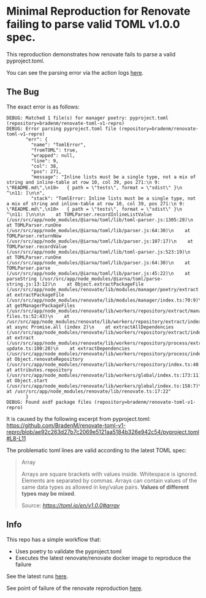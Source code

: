 # Minimal Reproduction for Renovate failing to parse valid TOML v1.0.0 spec.

This reproduction demonstrates how renovate fails to parse a valid pyproject.toml.

You can see the parsing error via the action logs [here](https://github.com/BradenM/renovate-toml-v1-repro/actions/runs/3358868498/jobs/5566325881#step:2:397).

## The Bug

The exact error is as follows:

```
DEBUG: Matched 1 file(s) for manager poetry: pyproject.toml (repository=bradenm/renovate-toml-v1-repro)
DEBUG: Error parsing pyproject.toml file (repository=bradenm/renovate-toml-v1-repro)
       "err": {
         "name": "TomlError",
         "fromTOML": true,
         "wrapped": null,
         "line": 9,
         "col": 38,
         "pos": 271,
         "message": "Inline lists must be a single type, not a mix of string and inline-table at row 10, col 39, pos 271:\n 9:   \"README.md\",\n10>   { path = \"tests\", format = \"sdist\" }\n                                          ^\n11: ]\n\n",
         "stack": "TomlError: Inline lists must be a single type, not a mix of string and inline-table at row 10, col 39, pos 271:\n 9:   \"README.md\",\n10>   { path = \"tests\", format = \"sdist\" }\n                                          ^\n11: ]\n\n\n    at TOMLParser.recordInlineListValue (/usr/src/app/node_modules/@iarna/toml/lib/toml-parser.js:1305:28)\n    at TOMLParser.runOne (/usr/src/app/node_modules/@iarna/toml/lib/parser.js:64:30)\n    at TOMLParser.returnNow (/usr/src/app/node_modules/@iarna/toml/lib/parser.js:107:17)\n    at TOMLParser.recordValue (/usr/src/app/node_modules/@iarna/toml/lib/toml-parser.js:523:19)\n    at TOMLParser.runOne (/usr/src/app/node_modules/@iarna/toml/lib/parser.js:64:30)\n    at TOMLParser.parse (/usr/src/app/node_modules/@iarna/toml/lib/parser.js:45:22)\n    at parseString (/usr/src/app/node_modules/@iarna/toml/parse-string.js:13:12)\n    at Object.extractPackageFile (/usr/src/app/node_modules/renovate/lib/modules/manager/poetry/extract.ts:130:26)\n    at extractPackageFile (/usr/src/app/node_modules/renovate/lib/modules/manager/index.ts:70:9)\n    at getManagerPackageFiles (/usr/src/app/node_modules/renovate/lib/workers/repository/extract/manager-files.ts:52:43)\n    at /usr/src/app/node_modules/renovate/lib/workers/repository/extract/index.ts:47:28\n    at async Promise.all (index 2)\n    at extractAllDependencies (/usr/src/app/node_modules/renovate/lib/workers/repository/extract/index.ts:45:26)\n    at extract (/usr/src/app/node_modules/renovate/lib/workers/repository/process/extract-update.ts:100:20)\n    at extractDependencies (/usr/src/app/node_modules/renovate/lib/workers/repository/process/index.ts:110:26)\n    at Object.renovateRepository (/usr/src/app/node_modules/renovate/lib/workers/repository/index.ts:48:52)\n    at attributes.repository (/usr/src/app/node_modules/renovate/lib/workers/global/index.ts:173:11)\n    at Object.start (/usr/src/app/node_modules/renovate/lib/workers/global/index.ts:158:7)\n    at /usr/src/app/node_modules/renovate/lib/renovate.ts:17:22"
       }
DEBUG: Found asdf package files (repository=bradenm/renovate-toml-v1-repro)
```

It is caused by the following excerpt from pyproject.toml:
https://github.com/BradenM/renovate-toml-v1-repro/blob/ae92c263d27b7c2069e5121aa5184b326e942c54/pyproject.toml#L8-L11

The problematic toml lines are valid according to the latest TOML spec:

> Array
>
> Arrays are square brackets with values inside. Whitespace is ignored. Elements are separated by commas. Arrays can contain values of the same data types as allowed in key/value pairs. **Values of different types may be mixed**.
>
> Source: _https://toml.io/en/v1.0.0#array_

## Info

This repo has a simple workflow that:

- Uses poetry to validate the pyproject.toml
- Executes the latest renovate/renovate docker image to reproduce the failure

See the latest runs [here](https://github.com/BradenM/renovate-toml-v1-repro/actions/workflows/reproduce.yml).

See point of failure of the renovate reproduction [here](https://github.com/BradenM/renovate-toml-v1-repro/actions/runs/3358868498/jobs/5566325881#step:2:397).
